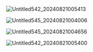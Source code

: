 ![Untitled542_20240821005413](https://github.com/user-attachments/assets/c4d61e05-e6f0-46e5-92e4-87feb03c8599)

![Untitled545_20240821004006](https://github.com/user-attachments/assets/f4804e01-b3e9-4e40-995e-de25a7711d22)

![Untitled545_20240821004656](https://github.com/user-attachments/assets/3bf75aa0-512e-42f9-8d47-ad2129181b6a)


![Untitled542_20240821005400](https://github.com/user-attachments/assets/923b56ce-8048-401c-bcf1-2826ff3295db)
